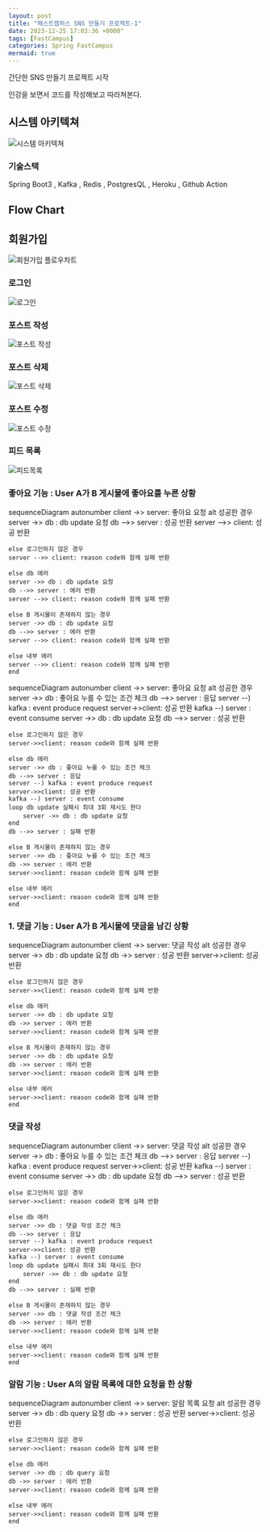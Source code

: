 ```yaml
---
layout: post
title: "패스트캠퍼스 SNS 만들기 프로젝트-1"
date: 2023-12-25 17:03:36 +0000"
tags: [FastCampus]
categories: Spring FastCampus
mermaid: true
---
```


간단한 SNS 만들기 프로젝트 시작

인강을 보면서 코드를 작성해보고 따라쳐본다.

## 시스템 아키텍쳐

![시스템 아키텍쳐](/assets/img/fastcampus/simple_sns/sns_architecture.png "시스템 아키텍쳐")

### 기술스택

Spring Boot3
, Kafka
, Redis
, PostgresQL
, Heroku
, Github Action

## Flow Chart

## 회원가입

![회원가입 플로우차트](/assets/img/fastcampus/simple_sns/SignUp.png)

### 로그인

![로그인](/assets/img/fastcampus/simple_sns/login_flowchart.png)

### 포스트 작성

![포스트 작성](/assets/img/fastcampus/simple_sns/create_post_flowchart.png)

### 포스트 삭제

![포스트 삭제](/assets/img/fastcampus/simple_sns/delete_post_flowchart.png)

### 포스트 수정

![포스트 수정](/assets/img/fastcampus/simple_sns/update_post_flowchart.png)

### 피드 목록

![피드목록](/assets/img/fastcampus/simple_sns/feed_flowchart.png)

### 좋아요 기능 : User A가 B 게시물에 좋아요를 누른 상황

<div class="mermaid">
  sequenceDiagram
    autonumber
    client ->> server: 좋아요 요청
    alt 성공한 경우
    server ->> db : db update 요청
    db -->> server : 성공 반환
    server -->> client: 성공 반환

    else 로그인하지 않은 경우
    server -->> client: reason code와 함께 실패 반환

    else db 에러
    server ->> db : db update 요청
    db -->> server : 에러 반환
    server -->> client: reason code와 함께 실패 반환

    else B 게시물이 존재하지 않는 경우
    server ->> db : db update 요청
    db -->> server : 에러 반환
    server -->> client: reason code와 함께 실패 반환

    else 내부 에러
    server -->> client: reason code와 함께 실패 반환
    end

</div>

<div class="mermaid">
  sequenceDiagram
    autonumber
    client ->> server: 좋아요 요청
    alt 성공한 경우
    server ->> db : 좋아요 누를 수 있는 조건 체크
    db -->> server : 응답
    server --) kafka : event produce request
    server->>client: 성공 반환
    kafka --) server : event consume
    server ->> db : db update 요청
    db -->> server : 성공 반환

    else 로그인하지 않은 경우
    server->>client: reason code와 함께 실패 반환

    else db 에러
    server ->> db : 좋아요 누를 수 있는 조건 체크
    db -->> server : 응답
    server --) kafka : event produce request
    server->>client: 성공 반환
    kafka --) server : event consume
    loop db update 실패시 최대 3회 재시도 한다
        server ->> db : db update 요청
    end
    db -->> server : 실패 반환

    else B 게시물이 존재하지 않는 경우
    server ->> db : 좋아요 누를 수 있는 조건 체크
    db ->> server : 에러 반환
    server->>client: reason code와 함께 실패 반환

    else 내부 에러
    server->>client: reason code와 함께 실패 반환
    end

</div>

### 1. 댓글 기능 : User A가 B 게시물에 댓글을 남긴 상황

<div class="mermaid">
sequenceDiagram
autonumber
client ->> server: 댓글 작성
    alt 성공한 경우
    server ->> db : db update 요청
    db ->> server : 성공 반환
    server->>client: 성공 반환

    else 로그인하지 않은 경우
    server->>client: reason code와 함께 실패 반환

    else db 에러
    server ->> db : db update 요청
    db ->> server : 에러 반환
    server->>client: reason code와 함께 실패 반환

    else B 게시물이 존재하지 않는 경우
    server ->> db : db update 요청
    db ->> server : 에러 반환
    server->>client: reason code와 함께 실패 반환

    else 내부 에러
    server->>client: reason code와 함께 실패 반환
    end

</div>

### 댓글 작성

<div class="mermaid">
  sequenceDiagram
    autonumber
    client ->> server: 댓글 작성
    alt 성공한 경우
    server ->> db : 좋아요 누를 수 있는 조건 체크
    db -->> server : 응답
    server --) kafka : event produce request
    server->>client: 성공 반환
    kafka --) server : event consume
    server ->> db : db update 요청
    db -->> server : 성공 반환

    else 로그인하지 않은 경우
    server->>client: reason code와 함께 실패 반환

    else db 에러
    server ->> db : 댓글 작성 조건 체크
    db -->> server : 응답
    server --) kafka : event produce request
    server->>client: 성공 반환
    kafka --) server : event consume
    loop db update 실패시 최대 3회 재시도 한다
        server ->> db : db update 요청
    end
    db -->> server : 실패 반환

    else B 게시물이 존재하지 않는 경우
    server ->> db : 댓글 작성 조건 체크
    db ->> server : 에러 반환
    server->>client: reason code와 함께 실패 반환

    else 내부 에러
    server->>client: reason code와 함께 실패 반환
    end

</div>

### 알람 기능 : User A의 알람 목록에 대한 요청을 한 상황

<div class="mermaid">
sequenceDiagram
autonumber
client ->> server: 알람 목록 요청
    alt 성공한 경우
    server ->> db : db query 요청
    db ->> server : 성공 반환
    server->>client: 성공 반환

    else 로그인하지 않은 경우
    server->>client: reason code와 함께 실패 반환

    else db 에러
    server ->> db : db query 요청
    db ->> server : 에러 반환
    server->>client: reason code와 함께 실패 반환

    else 내부 에러
    server->>client: reason code와 함께 실패 반환
    end

</div>
